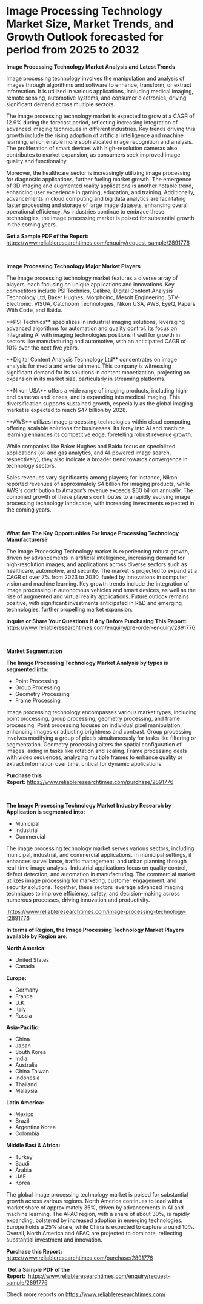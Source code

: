 <p><h1>Image Processing Technology Market Size, Market Trends, and Growth Outlook forecasted for period from 2025 to 2032</h1></p><p><strong>Image Processing Technology Market Analysis and Latest Trends</strong></p>
<p><p>Image processing technology involves the manipulation and analysis of images through algorithms and software to enhance, transform, or extract information. It is utilized in various applications, including medical imaging, remote sensing, automotive systems, and consumer electronics, driving significant demand across multiple sectors.</p><p>The image processing technology market is expected to grow at a CAGR of 12.9% during the forecast period, reflecting increasing integration of advanced imaging techniques in different industries. Key trends driving this growth include the rising adoption of artificial intelligence and machine learning, which enable more sophisticated image recognition and analysis. The proliferation of smart devices with high-resolution cameras also contributes to market expansion, as consumers seek improved image quality and functionality.</p><p>Moreover, the healthcare sector is increasingly utilizing image processing for diagnostic applications, further fueling market growth. The emergence of 3D imaging and augmented reality applications is another notable trend, enhancing user experience in gaming, education, and training. Additionally, advancements in cloud computing and big data analytics are facilitating faster processing and storage of large image datasets, enhancing overall operational efficiency. As industries continue to embrace these technologies, the image processing market is poised for substantial growth in the coming years.</p></p>
<p><strong>Get a Sample PDF of the Report:&nbsp;</strong> <a href="https://www.reliableresearchtimes.com/enquiry/request-sample/2891776?utm_campaign=3532&utm_medium=2&utm_source=Github&utm_content=ia&utm_term=14032025&utm_id=image-processing-technology">https://www.reliableresearchtimes.com/enquiry/request-sample/2891776</a></p>
<p>&nbsp;</p>
<p><strong>Image Processing Technology Major Market Players</strong></p>
<p><p>The image processing technology market features a diverse array of players, each focusing on unique applications and innovations. Key competitors include PSI Technics, Calibre, Digital Content Analysis Technology Ltd, Baker Hughes, Morphoinc, Mesolt Engineering, STV-Electronic, VISUA, Catchoom Technologies, Nikon USA, AWS, EyeQ, Papers With Code, and Baidu.</p><p>**PSI Technics** specializes in industrial imaging solutions, leveraging advanced algorithms for automation and quality control. Its focus on integrating AI with imaging technologies positions it well for growth in sectors like manufacturing and automotive, with an anticipated CAGR of 10% over the next five years.</p><p>**Digital Content Analysis Technology Ltd** concentrates on image analysis for media and entertainment. This company is witnessing significant demand for its solutions in content monetization, projecting an expansion in its market size, particularly in streaming platforms.</p><p>**Nikon USA** offers a wide range of imaging products, including high-end cameras and lenses, and is expanding into medical imaging. This diversification supports sustained growth, especially as the global imaging market is expected to reach $47 billion by 2028.</p><p>**AWS** utilizes image processing technologies within cloud computing, offering scalable solutions for businesses. Its foray into AI and machine learning enhances its competitive edge, foretelling robust revenue growth.</p><p>While companies like Baker Hughes and Baidu focus on specialized applications (oil and gas analytics, and AI-powered image search, respectively), they also indicate a broader trend towards convergence in technology sectors.</p><p>Sales revenues vary significantly among players; for instance, Nikon reported revenues of approximately $4 billion for imaging products, while AWS's contribution to Amazon’s revenue exceeds $60 billion annually. The combined growth of these players contributes to a rapidly evolving image processing technology landscape, with increasing investments expected in the coming years.</p></p>
<p>&nbsp;</p>
<p><strong>What Are The Key Opportunities For Image Processing Technology Manufacturers?</strong></p>
<p><p>The Image Processing Technology market is experiencing robust growth, driven by advancements in artificial intelligence, increasing demand for high-resolution images, and applications across diverse sectors such as healthcare, automotive, and security. The market is projected to expand at a CAGR of over 7% from 2023 to 2030, fueled by innovations in computer vision and machine learning. Key growth trends include the integration of image processing in autonomous vehicles and smart devices, as well as the rise of augmented and virtual reality applications. Future outlook remains positive, with significant investments anticipated in R&D and emerging technologies, further propelling market expansion.</p></p>
<p><strong>Inquire or Share Your Questions If Any Before Purchasing This Report:</strong> <a href="https://www.reliableresearchtimes.com/enquiry/pre-order-enquiry/2891776?utm_campaign=3532&utm_medium=2&utm_source=Github&utm_content=ia&utm_term=14032025&utm_id=image-processing-technology">https://www.reliableresearchtimes.com/enquiry/pre-order-enquiry/2891776</a></p>
<p>&nbsp;</p>
<p><strong>Market Segmentation</strong></p>
<p><strong>The Image Processing Technology Market Analysis by types is segmented into:</strong></p>
<p><ul><li>Point Processing</li><li>Group Processing</li><li>Geometry Processing</li><li>Frame Processing</li></ul></p>
<p><p>Image processing technology encompasses various market types, including point processing, group processing, geometry processing, and frame processing. Point processing focuses on individual pixel manipulation, enhancing images or adjusting brightness and contrast. Group processing involves modifying a group of pixels simultaneously for tasks like filtering or segmentation. Geometry processing alters the spatial configuration of images, aiding in tasks like rotation and scaling. Frame processing deals with video sequences, analyzing multiple frames to enhance quality or extract information over time, critical for dynamic applications.</p></p>
<p><strong>Purchase this Report:&nbsp;</strong><a href="https://www.reliableresearchtimes.com/purchase/2891776?utm_campaign=3532&utm_medium=2&utm_source=Github&utm_content=ia&utm_term=14032025&utm_id=image-processing-technology">https://www.reliableresearchtimes.com/purchase/2891776</a></p>
<p>&nbsp;</p>
<p><strong>The Image Processing Technology Market Industry Research by Application is segmented into:</strong></p>
<p><ul><li>Municipal</li><li>Industrial</li><li>Commercial</li></ul></p>
<p><p>The image processing technology market serves various sectors, including municipal, industrial, and commercial applications. In municipal settings, it enhances surveillance, traffic management, and urban planning through real-time image analysis. Industrial applications focus on quality control, defect detection, and automation in manufacturing. The commercial market utilizes image processing for marketing, customer engagement, and security solutions. Together, these sectors leverage advanced imaging techniques to improve efficiency, safety, and decision-making across numerous processes, driving innovation and productivity.</p></p>
<p><a href="https://www.reliableresearchtimes.com/image-processing-technology-r2891776?utm_campaign=3532&utm_medium=2&utm_source=Github&utm_content=ia&utm_term=14032025&utm_id=image-processing-technology">&nbsp;https://www.reliableresearchtimes.com/image-processing-technology-r2891776</a></p>
<p><strong>In terms of Region, the Image Processing Technology Market Players available by Region are:</strong></p>
<p>
    <p> <strong> North America: </strong>
        <ul>
            <li>United States</li>
            <li>Canada</li>
        </ul>
        </p> 
    <p> <strong> Europe: </strong>
        <ul>
            <li>Germany</li>
            <li>France</li>
            <li>U.K.</li>
            <li>Italy</li>
            <li>Russia</li>
        </ul>
        </p> 
    <p> <strong> Asia-Pacific: </strong>
        <ul>
            <li>China</li>
            <li>Japan</li>
            <li>South Korea</li>
            <li>India</li>
            <li>Australia</li>
            <li>China Taiwan</li>
            <li>Indonesia</li>
            <li>Thailand</li>
            <li>Malaysia</li>
        </ul>
        </p> 
    <p> <strong> Latin America: </strong>
        <ul>
            <li>Mexico</li>
            <li>Brazil</li>
            <li>Argentina Korea</li>
            <li>Colombia</li>
        </ul>
        </p> 
    <p> <strong> Middle East & Africa: </strong>
        <ul>
            <li>Turkey</li>
            <li>Saudi</li>
            <li>Arabia</li>
            <li>UAE</li>
            <li>Korea</li>
        </ul>
    </p>
    </p>
<p><p>The global image processing technology market is poised for substantial growth across various regions. North America continues to lead with a market share of approximately 35%, driven by advancements in AI and machine learning. The APAC region, with a share of about 30%, is rapidly expanding, bolstered by increased adoption in emerging technologies. Europe holds a 25% share, while China is expected to capture around 10%. Overall, North America and APAC are projected to dominate, reflecting substantial investment and innovation.</p></p>
<p><strong>Purchase this Report: </strong><a href="https://www.reliableresearchtimes.com/purchase/2891776?utm_campaign=3532&utm_medium=2&utm_source=Github&utm_content=ia&utm_term=14032025&utm_id=image-processing-technology">https://www.reliableresearchtimes.com/purchase/2891776</a></p>
<p>&nbsp;<strong>Get a Sample PDF of the Report:&nbsp;&nbsp;</strong><a href="https://www.reliableresearchtimes.com/enquiry/request-sample/2891776?utm_campaign=3532&utm_medium=2&utm_source=Github&utm_content=ia&utm_term=14032025&utm_id=image-processing-technology">https://www.reliableresearchtimes.com/enquiry/request-sample/2891776</a></p>
<p><strong></strong></p>
<p>Check more reports on <a href="https://www.reliableresearchtimes.com/?utm_campaign=3532&utm_medium=2&utm_source=Github&utm_content=ia&utm_term=14032025&utm_id=image-processing-technology">https://www.reliableresearchtimes.com/</a></p>